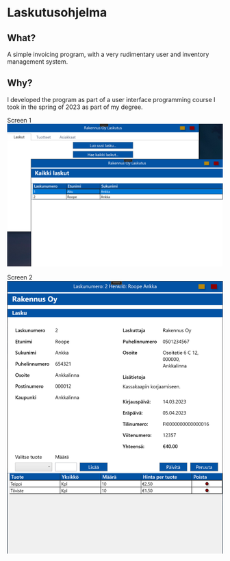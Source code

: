 # Laskutusohjelma

## What?
A simple invoicing program, with a very rudimentary user and inventory management system.

## Why?
I developed the program as part of a user interface programming course I took in the spring of 2023 as part of my degree.

Screen 1
![invoiceapp](https://github.com/imasretep/school/blob/master/Invoice_1.png)

Screen 2
![invoiceapp](https://github.com/imasretep/school/blob/master/Invoice_2.png)
